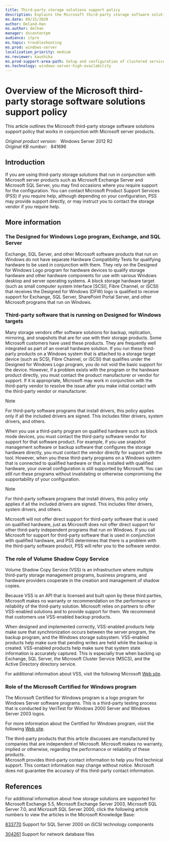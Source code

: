 ```yaml
---
title: Third-party storage solutions support policy
description: Explains the Microsoft third-party storage software solutions support policy that works in conjunction with Microsoft server products.
ms.date: 09/15/2020
author: Deland-Han
ms.author: delhan
manager: dscontentpm
audience: itpro
ms.topic: troubleshooting
ms.prod: windows-server
localization_priority: medium
ms.reviewer: kaushika
ms.prod-support-area-path: Setup and configuration of clustered services and applications
ms.technology: windows-server-high-availability
---
```

# Overview of the Microsoft third-party storage software solutions support policy

This article outlines the Microsoft third-party storage software solutions support policy that works in conjunction with Microsoft server products.

_Original product version:_ &nbsp; Windows Server 2012 R2  
_Original KB number:_ &nbsp; 841696

## Introduction

If you are using third-party storage solutions that run in conjunction with Microsoft server products such as Microsoft Exchange Server and Microsoft SQL Server, you may find occasions where you require support for the configuration. You can contact Microsoft Product Support Services (PSS) if you require help, although depending on your configuration, PSS may provide support directly, or may instruct you to contact the storage vendor if you require help.

## More information

### The Designed for Windows Logo program, Exchange, and SQL Server

Exchange, SQL Server, and other Microsoft software products that run on Windows do not have separate Hardware Compatibility Tests for qualifying hardware to be used in conjunction with them. They rely on the Designed for Windows Logo program for hardware devices to qualify storage hardware and other hardware components for use with various Windows desktop and server operating systems. A block storage hardware target (such as small computer system interface [SCSI], Fibre Channel, or iSCSI) that receives the Designed for Windows (DFW) logo is qualified to receive support for Exchange, SQL Server, SharePoint Portal Server, and other Microsoft programs that run on Windows.

### Third-party software that is running on Designed for Windows targets

Many storage vendors offer software solutions for backup, replication, mirroring, and snapshots that are for use with their storage products. Some Microsoft customers have used these products. They are frequently well integrated as part of an overall hardware solution. If you run these third-party products on a Windows system that is attached to a storage target device (such as SCSI, Fibre Channel, or iSCSI) that qualifies under the Designed for Windows Logo program, you do not void the basic support for the device. However, if a problem exists with the program or the hardware product directly, you must contact the product manufacturer or vendor for support. If it is appropriate, Microsoft may work in conjunction with the third-party vendor to resolve the issue after you make initial contact with the third-party vendor or manufacturer.

> [!NOTE]
> For third-party software programs that install drivers, this policy applies only if all the included drivers are signed. This includes filter drivers, system drivers, and others.

When you use a third-party program on qualified hardware such as block mode devices, you must contact the third-party software vendor for support for that software product. For example, if you use snapshot management software or backup software that configures the storage hardware directly, you must contact the vendor directly for support with the tool. However, when you these third-party programs on a Windows system that is connected to qualified hardware or that is installed with qualified hardware, your overall configuration is still supported by Microsoft. You can still run these programs without invalidating or otherwise compromising the supportability of your configuration.

> [!NOTE]
> For third-party software programs that install drivers, this policy only applies if all the included drivers are signed. This includes filter drivers, system drivers, and others.

Microsoft will not offer direct support for third-party software that is used on qualified hardware, just as Microsoft does not offer direct support for other third-party independent programs that run on Windows. If you call Microsoft for support for third-party software that is used in conjunction with qualified hardware, and PSS determines that there is a problem with the third-party software product, PSS will refer you to the software vendor.

### The role of Volume Shadow Copy Service

Volume Shadow Copy Service (VSS) is an infrastructure where multiple third-party storage management programs, business programs, and hardware providers cooperate in the creation and management of shadow copies.

Because VSS is an API that is licensed and built upon by these third parties, Microsoft makes no warranty or recommendation on the performance or reliability of the third-party solution. Microsoft relies on partners to offer VSS-enabled solutions and to provide support for them. We recommend that customers use VSS-enabled backup products.

When designed and implemented correctly, VSS-enabled products help make sure that synchronization occurs between the server program, the backup program, and the Windows storage subsystem. VSS-enabled products help make sure that pending writes are held while the backup is created. VSS-enabled products help make sure that system state information is accurately captured. This is especially true when backing up Exchange, SQL Server, the Microsoft Cluster Service (MSCS), and the Active Directory directory service.

For additional information about VSS, visit the following Microsoft [Web site](https://www.microsoft.com/windowsserversystem/storage/technologies/vss/default.mspx).

### Role of the Microsoft Certified for Windows program

The Microsoft Certified for Windows program is a logo program for Windows Server software programs. This is a third-party testing process that is conducted by VeriTest for Windows 2000 Server and Windows Server 2003 logos.

For more information about the Certified for Windows program, visit the following [Web site](https://www.microsoft.com/windowsserver2003/partners/isvs/cfwfaq.mspx).

The third-party products that this article discusses are manufactured by companies that are independent of Microsoft. Microsoft makes no warranty, implied or otherwise, regarding the performance or reliability of these products.  
 Microsoft provides third-party contact information to help you find technical support. This contact information may change without notice. Microsoft does not guarantee the accuracy of this third-party contact information.  

## References

For additional information about how storage solutions are supported for Microsoft Exchange 5.5, Microsoft Exchange Server 2003, Microsoft SQL Server 7.0, and Microsoft SQL Server 2000, click the following article numbers to view the articles in the Microsoft Knowledge Base:

[833770](https://support.microsoft.com/help/833770) Support for SQL Server 2000 on iSCSI technology components  

[304261](https://support.microsoft.com/help/304261) Support for network database files
